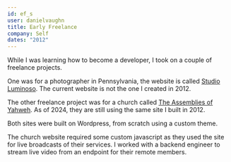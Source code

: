 ```yaml
---
id: ef_s
user: danielvaughn
title: Early Freelance
company: Self
dates: "2012"
---
```


While I was learning how to become a developer, I took on a couple of freelance projects.

One was for a photographer in Pennsylvania, the website is called [Studio Luminoso](https://studioluminoso.photography/).
The current website is not the one I created in 2012.

The other freelance project was for a church called [The Assemblies of Yahweh](https://assembliesofyahweh.com/).
As of 2024, they are still using the same site I built in 2012.

Both sites were built on Wordpress, from scratch using a custom theme.

The church website required some custom javascript as they used the site for live broadcasts of their services.
I worked with a backend engineer to stream live video from an endpoint for their remote members.
